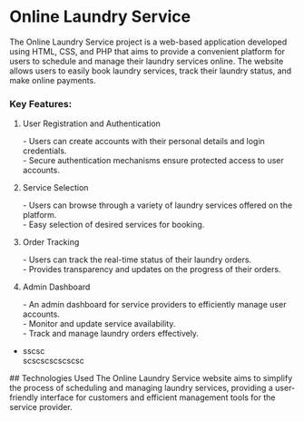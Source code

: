 # Online Laundry Service

The Online Laundry Service project is a web-based application developed using HTML, CSS, and PHP that aims to provide a convenient platform for users to schedule and manage their laundry services online. The website allows users to easily book laundry services, track their laundry status, and make online payments.

<h3>Key Features:</h3>

<ol>
<li>User Registration and Authentication</li>
<p>- Users can create accounts with their personal details and login credentials.<br>
- Secure authentication mechanisms ensure protected access to user accounts.</p>

<li>Service Selection</li>
<p>- Users can browse through a variety of laundry services offered on the platform.<br>
   - Easy selection of desired services for booking.</p>

<li>Order Tracking</li>
<p>- Users can track the real-time status of their laundry orders.<br>
   - Provides transparency and updates on the progress of their orders.</p>

<li>Admin Dashboard</li>
<p>- An admin dashboard for service providers to efficiently manage user accounts.<br>
   - Monitor and update service availability.<br>
   - Track and manage laundry orders effectively.</p>
</ol>

<ul>
<li>sscsc</li><span>scscscscscscsc</span>
</ul>
## Technologies Used
The Online Laundry Service website aims to simplify the process of scheduling and managing laundry services, providing a user-friendly interface for customers and efficient management tools for the service provider.
